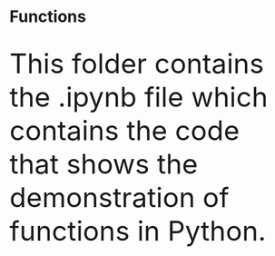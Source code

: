 <h1>Functions</h1>
<br>
<font size="12">This folder contains the .ipynb file which contains the code that shows the demonstration of functions in Python.</font>
